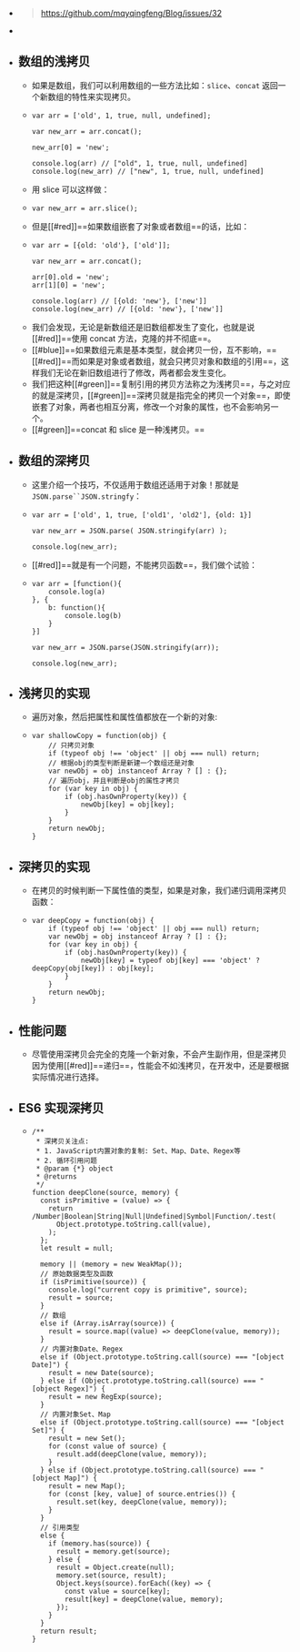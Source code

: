 - > https://github.com/mqyqingfeng/Blog/issues/32
-
- ## 数组的浅拷贝
	- 如果是数组，我们可以利用数组的一些方法比如：`slice`、`concat` 返回一个新数组的特性来实现拷贝。
	- ```
	  var arr = ['old', 1, true, null, undefined];
	  
	  var new_arr = arr.concat();
	  
	  new_arr[0] = 'new';
	  
	  console.log(arr) // ["old", 1, true, null, undefined]
	  console.log(new_arr) // ["new", 1, true, null, undefined]
	  ```
	- 用 slice 可以这样做：
	- ```
	  var new_arr = arr.slice();
	  ```
	- 但是[[#red]]==如果数组嵌套了对象或者数组==的话，比如：
	- ```
	  var arr = [{old: 'old'}, ['old']];
	  
	  var new_arr = arr.concat();
	  
	  arr[0].old = 'new';
	  arr[1][0] = 'new';
	  
	  console.log(arr) // [{old: 'new'}, ['new']]
	  console.log(new_arr) // [{old: 'new'}, ['new']]
	  ```
	- 我们会发现，无论是新数组还是旧数组都发生了变化，也就是说[[#red]]==使用 concat 方法，克隆的并不彻底==。
	- [[#blue]]==如果数组元素是基本类型，就会拷贝一份，互不影响，==[[#red]]==而如果是对象或者数组，就会只拷贝对象和数组的引用==，这样我们无论在新旧数组进行了修改，两者都会发生变化。
	- 我们把这种[[#green]]==复制引用的拷贝方法称之为浅拷贝==，与之对应的就是深拷贝，[[#green]]==深拷贝就是指完全的拷贝一个对象==，即使嵌套了对象，两者也相互分离，修改一个对象的属性，也不会影响另一个。
	- [[#green]]==concat 和 slice 是一种浅拷贝。==
- ## 数组的深拷贝
	- 这里介绍一个技巧，不仅适用于数组还适用于对象！那就是`JSON.parse``JSON.stringfy`：
	- ```
	  var arr = ['old', 1, true, ['old1', 'old2'], {old: 1}]
	  
	  var new_arr = JSON.parse( JSON.stringify(arr) );
	  
	  console.log(new_arr);
	  ```
	- [[#red]]==就是有一个问题，不能拷贝函数==，我们做个试验：
	- ```
	  var arr = [function(){
	      console.log(a)
	  }, {
	      b: function(){
	          console.log(b)
	      }
	  }]
	  
	  var new_arr = JSON.parse(JSON.stringify(arr));
	  
	  console.log(new_arr);
	  ```
- ## 浅拷贝的实现
	- 遍历对象，然后把属性和属性值都放在一个新的对象:
	- ```
	  var shallowCopy = function(obj) {
	      // 只拷贝对象
	      if (typeof obj !== 'object' || obj === null) return;
	      // 根据obj的类型判断是新建一个数组还是对象
	      var newObj = obj instanceof Array ? [] : {};
	      // 遍历obj，并且判断是obj的属性才拷贝
	      for (var key in obj) {
	          if (obj.hasOwnProperty(key)) {
	              newObj[key] = obj[key];
	          }
	      }
	      return newObj;
	  }
	  ```
- ## 深拷贝的实现
	- 在拷贝的时候判断一下属性值的类型，如果是对象，我们递归调用深拷贝函数：
	- ```
	  var deepCopy = function(obj) {
	      if (typeof obj !== 'object' || obj === null) return;
	      var newObj = obj instanceof Array ? [] : {};
	      for (var key in obj) {
	          if (obj.hasOwnProperty(key)) {
	              newObj[key] = typeof obj[key] === 'object' ? deepCopy(obj[key]) : obj[key];
	          }
	      }
	      return newObj;
	  }
	  ```
- ## 性能问题
	- 尽管使用深拷贝会完全的克隆一个新对象，不会产生副作用，但是深拷贝因为使用[[#red]]==递归==，性能会不如浅拷贝，在开发中，还是要根据实际情况进行选择。
- ## ES6 实现深拷贝
	- ```
	  /**
	   * 深拷贝关注点:
	   * 1. JavaScript内置对象的复制: Set、Map、Date、Regex等
	   * 2. 循环引用问题
	   * @param {*} object
	   * @returns
	   */
	  function deepClone(source, memory) {
	    const isPrimitive = (value) => {
	      return /Number|Boolean|String|Null|Undefined|Symbol|Function/.test(
	        Object.prototype.toString.call(value),
	      );
	    };
	    let result = null;
	   
	    memory || (memory = new WeakMap());
	    // 原始数据类型及函数
	    if (isPrimitive(source)) {
	      console.log("current copy is primitive", source);
	      result = source;
	    }
	    // 数组
	    else if (Array.isArray(source)) {
	      result = source.map((value) => deepClone(value, memory));
	    }
	    // 内置对象Date、Regex
	    else if (Object.prototype.toString.call(source) === "[object Date]") {
	      result = new Date(source);
	    } else if (Object.prototype.toString.call(source) === "[object Regex]") {
	      result = new RegExp(source);
	    }
	    // 内置对象Set、Map
	    else if (Object.prototype.toString.call(source) === "[object Set]") {
	      result = new Set();
	      for (const value of source) {
	        result.add(deepClone(value, memory));
	      }
	    } else if (Object.prototype.toString.call(source) === "[object Map]") {
	      result = new Map();
	      for (const [key, value] of source.entries()) {
	        result.set(key, deepClone(value, memory));
	      }
	    }
	    // 引用类型
	    else {
	      if (memory.has(source)) {
	        result = memory.get(source);
	      } else {
	        result = Object.create(null);
	        memory.set(source, result);
	        Object.keys(source).forEach((key) => {
	          const value = source[key];
	          result[key] = deepClone(value, memory);
	        });
	      }
	    }
	    return result;
	  }
	  ```